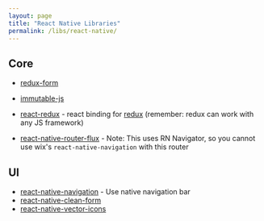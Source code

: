 ```yaml
---
layout: page
title: "React Native Libraries"
permalink: /libs/react-native/
---
```


## Core 

- [redux-form](http://redux-form.com/)
- [immutable-js](http://facebook.github.io/immutable-js/)

- [react-redux](https://github.com/reactjs/react-redux) - react binding for [redux]([redux](https://github.com/reactjs/redux)) (remember: redux can work with any JS framework)
- [react-native-router-flux](https://github.com/aksonov/react-native-router-flux) - Note: This uses RN Navigator, so you cannot use wix's `react-native-navigation` with this router

## UI

- [react-native-navigation](https://github.com/wix/react-native-navigation) - Use native navigation bar
- [react-native-clean-form](https://github.com/esbenp/react-native-clean-form)
- [react-native-vector-icons](https://github.com/oblador/react-native-vector-icons)